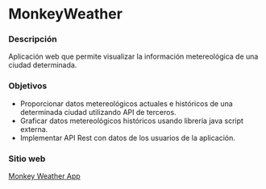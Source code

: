 # MonkeyWeather

### Descripción
Aplicación web que permite visualizar la información metereológica de una ciudad determinada.


### Objetivos
- Proporcionar datos metereológicos actuales e históricos de una determinada ciudad utilizando API de terceros.
- Graficar datos metereológicos históricos usando librería java script externa.
- Implementar API Rest con datos de los usuarios de la aplicación.

### Sitio web
[Monkey Weather App](http://monkeycode.tk/monkeyweather/)